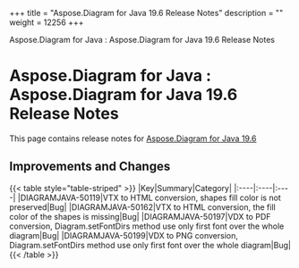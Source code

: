 +++
title = "Aspose.Diagram for Java 19.6 Release Notes" 
description = "" 
weight = 12256 
+++

Aspose.Diagram for Java : Aspose.Diagram for Java 19.6 Release Notes  

# Aspose.Diagram for Java : Aspose.Diagram for Java 19.6 Release Notes


This page contains release notes for [Aspose.Diagram for Java 19.6](https://repository.aspose.com/repo/com/aspose/aspose-diagram/19.6/)

## Improvements and Changes

{{< table style="table-striped" >}}
|Key|Summary|Category|
|:----|:----|:----|
|DIAGRAMJAVA-50119|VTX to HTML conversion, shapes fill color is not preserved|Bug|
|DIAGRAMJAVA-50162|VTX to HTML conversion, the fill color of the shapes is missing|Bug|
|DIAGRAMJAVA-50197|VDX to PDF conversion, Diagram.setFontDirs method use only first font over the whole diagram|Bug|
|DIAGRAMJAVA-50199|VDX to PNG conversion, Diagram.setFontDirs method use only first font over the whole diagram|Bug|
{{< /table >}}

